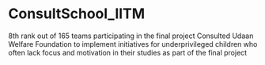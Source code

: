 # ConsultSchool_IITM
8th rank out of 165 teams participating in the final project Consulted Udaan Welfare Foundation to implement initiatives for underprivileged children who often lack focus and motivation in their studies as part of the final project
